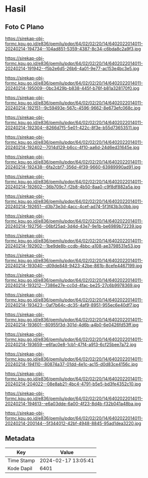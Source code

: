 # Hasil

## Foto C Plano

https://sirekap-obj-formc.kpu.go.id/e836/pemilu/pdpr/64/02/02/20/14/6402022014011-20240214-194734--104ad851-5359-4387-8c34-c6bda8c2a9f3.jpg

https://sirekap-obj-formc.kpu.go.id/e836/pemilu/pdpr/64/02/02/20/14/6402022014011-20240214-191942--f5b2e6d5-26b6-4a01-9e77-ac153e4bc3e5.jpg

https://sirekap-obj-formc.kpu.go.id/e836/pemilu/pdpr/64/02/02/20/14/6402022014011-20240214-195009--0bc3429b-b838-445f-b76f-b81a328170f0.jpg

https://sirekap-obj-formc.kpu.go.id/e836/pemilu/pdpr/64/02/02/20/14/6402022014011-20240214-192151--9c59493e-567c-4596-9662-8e673efc068c.jpg

https://sirekap-obj-formc.kpu.go.id/e836/pemilu/pdpr/64/02/02/20/14/6402022014011-20240214-192304--8266d7f5-5e01-422c-8f3e-b55d73653511.jpg

https://sirekap-obj-formc.kpu.go.id/e836/pemilu/pdpr/64/02/02/20/14/6402022014011-20240214-192402--7014d129-b6cc-4f10-aa6d-24d6ed31645e.jpg

https://sirekap-obj-formc.kpu.go.id/e836/pemilu/pdpr/64/02/02/20/14/6402022014011-20240214-192438--6fa2cbf7-356d-4f39-9660-63989990ad91.jpg

https://sirekap-obj-formc.kpu.go.id/e836/pemilu/pdpr/64/02/02/20/14/6402022014011-20240214-192602--36b709c7-f2b8-4b50-8aa0-c9f8df882a5a.jpg

https://sirekap-obj-formc.kpu.go.id/e836/pemilu/pdpr/64/02/02/20/14/6402022014011-20240214-192651--d3b73e3d-4acc-4cef-ad74-5f3f43b3c0bb.jpg

https://sirekap-obj-formc.kpu.go.id/e836/pemilu/pdpr/64/02/02/20/14/6402022014011-20240214-192756--06bf25ad-3d4d-43e7-9e1b-be6989b72239.jpg

https://sirekap-obj-formc.kpu.go.id/e836/pemilu/pdpr/64/02/02/20/14/6402022014011-20240214-192902--1be9de8b-ccdb-4bbc-a108-ae3798531e53.jpg

https://sirekap-obj-formc.kpu.go.id/e836/pemilu/pdpr/64/02/02/20/14/6402022014011-20240214-193040--d09de848-9423-42be-861b-8cefe4467199.jpg

https://sirekap-obj-formc.kpu.go.id/e836/pemilu/pdpr/64/02/02/20/14/6402022014011-20240214-193212--7386e27e-cc0d-4fac-be25-27c6b9978369.jpg

https://sirekap-obj-formc.kpu.go.id/e836/pemilu/pdpr/64/02/02/20/14/6402022014011-20240214-193423--0af7b64c-dc35-4af9-8951-955ec6e40df7.jpg

https://sirekap-obj-formc.kpu.go.id/e836/pemilu/pdpr/64/02/02/20/14/6402022014011-20240214-193601--80955f3d-301d-4d6b-a4b0-6e0426fd53ff.jpg

https://sirekap-obj-formc.kpu.go.id/e836/pemilu/pdpr/64/02/02/20/14/6402022014011-20240214-193659--e6fac0e8-1cb1-47f4-a913-6cf25bee7a72.jpg

https://sirekap-obj-formc.kpu.go.id/e836/pemilu/pdpr/64/02/02/20/14/6402022014011-20240214-194110--80874a37-01dd-4e1c-ac15-d0d83ce4156c.jpg

https://sirekap-obj-formc.kpu.go.id/e836/pemilu/pdpr/64/02/02/20/14/6402022014011-20240214-204022--08e8ab21-4bc4-4791-b5e5-bd3fe4352c10.jpg

https://sirekap-obj-formc.kpu.go.id/e836/pemilu/pdpr/64/02/02/20/14/6402022014011-20240214-194613--e6a03dde-6a00-4f23-8d4b-f32b041a48ba.jpg

https://sirekap-obj-formc.kpu.go.id/e836/pemilu/pdpr/64/02/02/20/14/6402022014011-20240214-200144--5f344012-42bf-4948-8845-95ad1dea3220.jpg


## Metadata

| Key        | Value               |
| ---------- | ------------------- |
| Time Stamp | 2024-02-17 13:05:41 |
| Kode Dapil | 6401                |



